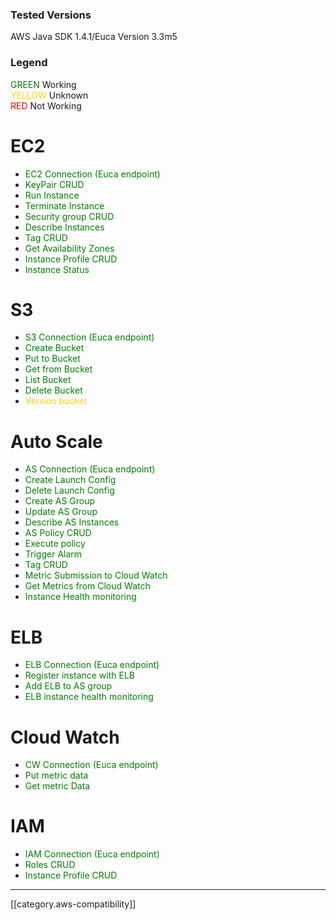 ### Tested Versions
AWS Java SDK 1.4.1/Euca Version 3.3m5

### Legend
<font color="green">GREEN</font> Working <br>
<font color="gold">YELLOW</font> Unknown <br>
<font color="red">RED</font> Not Working <br>

# EC2
* <font color="green">EC2 Connection (Euca endpoint)</font> 
* <font color="green">KeyPair CRUD</font> 
* <font color="green">Run Instance</font> 
* <font color="green">Terminate Instance</font> 
* <font color="green">Security group CRUD</font> 
* <font color="green">Describe Instances</font> 
* <font color="green">Tag CRUD</font> 
* <font color="green">Get Availability Zones</font> 
* <font color="green">Instance Profile CRUD</font> 
* <font color="green">Instance Status</font> 

# S3
* <font color="green">S3 Connection (Euca endpoint)</font> 
* <font color="green">Create Bucket</font>
* <font color="green">Put to Bucket</font>
* <font color="green">Get from Bucket</font>
* <font color="green">List Bucket</font>
* <font color="green">Delete Bucket</font>
* <font color="gold">Version bucket</font>

# Auto Scale  
* <font color="green">AS Connection (Euca endpoint)</font> 
* <font color="green">Create Launch Config</font> 
* <font color="green">Delete Launch Config</font> 
* <font color="green">Create AS Group</font> 
* <font color="green">Update AS Group</font> 
* <font color="green">Describe AS Instances</font> 
* <font color="green">AS Policy CRUD</font> 
* <font color="green">Execute policy</font> 
* <font color="green">Trigger Alarm</font> 
* <font color="green">Tag CRUD</font> 
* <font color="green">Metric Submission to Cloud Watch</font> 
* <font color="green">Get Metrics from Cloud Watch</font> 
* <font color="green">Instance Health monitoring</font> 

# ELB
* <font color="green">ELB Connection (Euca endpoint)</font>
* <font color="green">Register instance with ELB</font>
* <font color="green">Add ELB to AS group</font>
* <font color="green">ELB instance health monitoring</font>

# Cloud Watch
* <font color="green">CW Connection (Euca endpoint)</font> 
* <font color="green">Put metric data</font> 
* <font color="green">Get metric Data</font> 

# IAM
* <font color="green">IAM Connection (Euca endpoint)</font> 
* <font color="green">Roles CRUD</font> 
* <font color="green">Instance Profile CRUD</font> 

*****

[[category.aws-compatibility]]